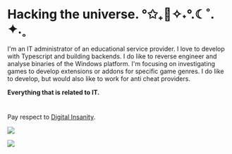 # Hacking the universe. °✩₊🌙✧˖°.☾˚. ✦.˳

I'm an IT administrator of an educational service provider. I love to develop with Typescript and building backends. I do like to reverse engineer and analyse binaries of the Windows platform. I'm focusing on investigating games to develop extensions or addons for specific game genres. I do like to develop, but would also like to work for anti cheat providers. 

**Everything that is related to IT.** 

#
Pay respect to [Digital Insanity](https://www.youtube.com/watch?v=0dCPcdpRUkA).


![](https://github-readme-stats.vercel.app/api?username=dvGrab&theme=dark&hide_border=false&include_all_commits=false&count_private=false)<br/>

[![](https://visitcount.itsvg.in/api?id=dvGrab&icon=0&color=0)](https://visitcount.itsvg.in)
